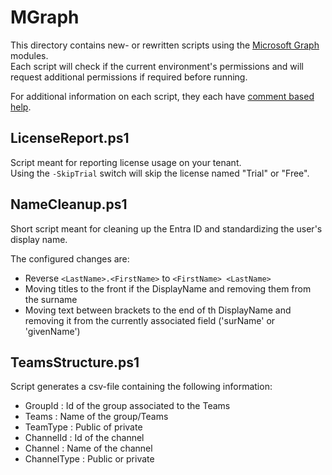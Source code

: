 # MGraph

This directory contains new- or rewritten scripts using the [Microsoft Graph](https://learn.microsoft.com/en-us/graph/overview) modules.  
Each script will check if the current environment's permissions and will request additional permissions if required before running.

For additional information on each script, they each have [comment based help](https://learn.microsoft.com/en-us/powershell/module/microsoft.powershell.core/about/about_comment_based_help?view=powershell-7.5).

## LicenseReport.ps1

Script meant for reporting license usage on your tenant.  
Using the `-SkipTrial` switch will skip the license named "Trial" or "Free".

## NameCleanup.ps1

Short script meant for cleaning up the Entra ID and standardizing the user's display name.

The configured changes are:

- Reverse `<LastName>.<FirstName>` to `<FirstName> <LastName>`
- Moving titles to the front if the DisplayName and removing them from the surname
- Moving text between brackets to the end of th DisplayName and removing it from the currently associated field ('surName' or 'givenName')

## TeamsStructure.ps1

Script generates a csv-file containing the following information:

- GroupId : Id of the group associated to the Teams
- Teams : Name of the group/Teams
- TeamType : Public of private
- ChannelId : Id of the channel
- Channel : Name of the channel
- ChannelType : Public or private
